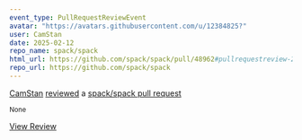 ```yaml
---
event_type: PullRequestReviewEvent
avatar: "https://avatars.githubusercontent.com/u/12384825?"
user: CamStan
date: 2025-02-12
repo_name: spack/spack
html_url: https://github.com/spack/spack/pull/48962#pullrequestreview-2612831956
repo_url: https://github.com/spack/spack
---
```


<a href='https://github.com/CamStan' target='_blank'>CamStan</a> <a href='https://github.com/spack/spack/pull/48962#pullrequestreview-2612831956' target='_blank'>reviewed</a> a <a href='https://github.com/spack/spack/pull/48962' target='_blank'>spack/spack pull request</a>

<small>None</small>

<a href='https://github.com/spack/spack/pull/48962#pullrequestreview-2612831956' target='_blank'>View Review</a>